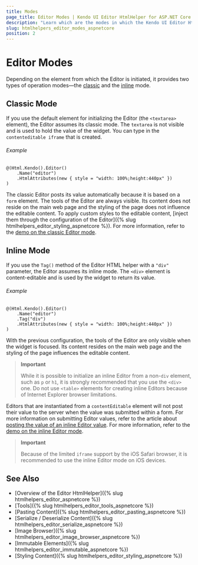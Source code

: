 ```yaml
---
title: Modes
page_title: Editor Modes | Kendo UI Editor HtmlHelper for ASP.NET Core
description: "Learn which are the modes in which the Kendo UI Editor HtmlHelper for ASP.NET Core (MVC 6 or ASP.NET Core MVC) operates."
slug: htmlhelpers_editor_modes_aspnetcore
position: 2
---
```


# Editor Modes

Depending on the element from which the Editor is initiated, it provides two types of operation modes&mdash;the [classic](#classic-mode) and the [inline](#inline-mode) mode.   

## Classic Mode

If you use the default element for initializing the Editor (the `<textarea>` element), the Editor assumes its classic mode. The `textarea` is not visible and is used to hold the value of the widget. You can type in the `contenteditable iframe` that is created.

###### Example

```
@(Html.Kendo().Editor()
    .Name("editor")
    .HtmlAttributes(new { style = "width: 100%;height:440px" })
)
```

The classic Editor posts its value automatically because it is based on a `form` element. The tools of the Editor are always visible. Its content does not reside on the main web page and the styling of the page does not influence the editable content. To apply custom styles to the editable content, [inject them through the configuration of the Editor]({% slug htmlhelpers_editor_styling_aspnetcore %}). For more information, refer to the [demo on the classic Editor mode](https://demos.telerik.com/aspnet-core/editor/index).

## Inline Mode

If you use the `Tag()` method of the Editor HTML helper with a `"div"` parameter, the Editor assumes its inline mode. The `<div>` element is content-editable and is used by the widget to return its value.

###### Example

```
@(Html.Kendo().Editor()
    .Name("editor")
    .Tag("div")
    .HtmlAttributes(new { style = "width: 100%;height:440px" })
)
```

With the previous configuration, the tools of the Editor are only visible when the widget is focused. Its content resides on the main web page and the styling of the page influences the editable content.

> **Important**
>
> While it is possible to initialize an inline Editor from a non-`div` element, such as `p` or `h1`, it is strongly recommended that you use the `<div>` one. Do not use `<table>` elements for creating inline Editors because of Internet Explorer browser limitations.

Editors that are instantiated from a `contentEditable` element will not post their value to the server when the value was submitted within a form. For more information on submitting Editor values, refer to the article about [posting the value of an inline Editor value](https://docs.telerik.com/kendo-ui/controls/editors/editor/troubleshoot/troubleshooting#inline-editor-value-is-not-posted-to-the-server#inline-value-is-not-posted-to-server). For more information, refer to the [demo on the inline Editor mode](https://demos.telerik.com/aspnet-core/editor/inline-editing).

> **Important**
>
> Because of the limited `iframe` support by the iOS Safari browser, it is recommended to use the inline Editor mode on iOS devices.

## See Also

* [Overview of the Editor HtmlHelper]({% slug htmlhelpers_editor_aspnetcore %})
* [Tools]({% slug htmlhelpers_editor_tools_aspnetcore %})
* [Pasting Content]({% slug htmlhelpers_editor_pasting_aspnetcore %})
* [Serialize / Deserialize Content]({% slug htmlhelpers_editor_serialize_aspnetcore %})
* [Image Browser]({% slug htmlhelpers_editor_image_browser_aspnetcore %})
* [Immutable Elements]({% slug htmlhelpers_editor_immutable_aspnetcore %})
* [Styling Content]({% slug htmlhelpers_editor_styling_aspnetcore %})
